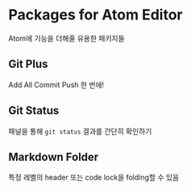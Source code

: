 # Packages for Atom Editor

Atom에 기능을 더해줄 유용한 패키지들

## Git Plus

Add All Commit Push 한 번에!

## Git Status

패널을 통해 `git status` 결과를 간단히 확인하기

## Markdown Folder

특정 레벨의 header 또는 code lock을 folding할 수 있음
